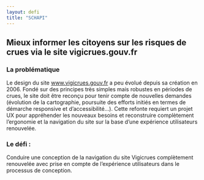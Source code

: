 ```yaml
---
layout: defi
title: "SCHAPI"
---
```


## Mieux informer les citoyens sur les risques de crues via le site vigicrues.gouv.fr

### La problématique

Le design du site www.vigicrues.gouv.fr a peu évolué depuis sa création en 2006. Fondé sur des principes très simples mais robustes en périodes de crues, le site doit être reconçu pour tenir compte de nouvelles demandes (évolution de la cartographie, poursuite des efforts initiés en termes de démarche responsive et d’accessibilité...). Cette refonte requiert un projet UX pour appréhender les nouveaux besoins et reconstruire complètement l’ergonomie et la navigation du site sur la base d’une expérience utilisateurs renouvelée.

### Le défi : 

Conduire une conception de la navigation du site Vigicrues complètement renouvelée avec prise en compte de l’expérience utilisateurs dans le processus de conception.
